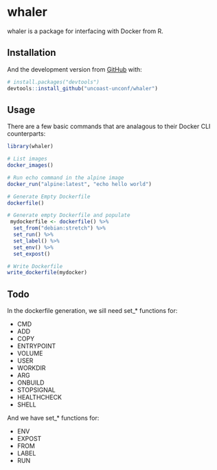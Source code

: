 
<!-- README.md is generated from README.Rmd. Please edit that file -->

# whaler

<!-- badges: start -->

<!-- badges: end -->

whaler is a package for interfacing with Docker from
R.

## Installation

<!-- You can install the released version of whaler from [CRAN](https://CRAN.R-project.org) with: -->

<!-- ``` r -->

<!-- install.packages("whaler") -->

<!-- ``` -->

And the development version from [GitHub](https://github.com/) with:

``` r
# install.packages("devtools")
devtools::install_github("uncoast-unconf/whaler")
```

## Usage

There are a few basic commands that are analagous to their Docker CLI
counterparts:

``` r
library(whaler)

# List images
docker_images()

# Run echo command in the alpine image
docker_run("alpine:latest", "echo hello world")

# Generate Empty Dockerfile
dockerfile() 

# Generate empty Dockerfile and populate
 mydockerfile <- dockerfile() %>%
  set_from("debian:stretch") %>%
  set_run() %>%
  set_label() %>%
  set_env() %>%
  set_expost() 

# Write Dockerfile 
write_dockerfile(mydocker)
```

## Todo


In the dockerfile generation, we sill need set\_\* functions for:

  - CMD
  - ADD
  - COPY
  - ENTRYPOINT
  - VOLUME
  - USER
  - WORKDIR
  - ARG
  - ONBUILD
  - STOPSIGNAL
  - HEALTHCHECK
  - SHELL

And we have set\_\* functions
for:

  - ENV
  - EXPOST
  - FROM
  - LABEL
  - RUN

<!-- ## Example -->

<!-- This is a basic example which shows you how to solve a common problem: -->

<!-- ```{r example} -->

<!-- library(whaler) -->

<!-- ## basic example code -->

<!-- ``` -->

<!-- What is special about using `README.Rmd` instead of just `README.md`? You can include R chunks like so: -->

<!-- ```{r cars} -->

<!-- summary(cars) -->

<!-- ``` -->

<!-- You'll still need to render `README.Rmd` regularly, to keep `README.md` up-to-date. -->

<!-- You can also embed plots, for example: -->

<!-- ```{r pressure, echo = FALSE} -->

<!-- plot(pressure) -->

<!-- ``` -->

<!-- In that case, don't forget to commit and push the resulting figure files, so they display on GitHub! -->
